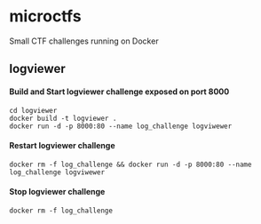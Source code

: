 # microctfs
Small CTF challenges running on Docker

## logviewer

#### Build and Start logviewer challenge exposed on port 8000

```
cd logviewer
docker build -t logviewer . 
docker run -d -p 8000:80 --name log_challenge logviwewer
```

#### Restart logviewer challenge

```
docker rm -f log_challenge && docker run -d -p 8000:80 --name log_challenge logviwewer
```

#### Stop logviewer challenge

```
docker rm -f log_challenge
```
